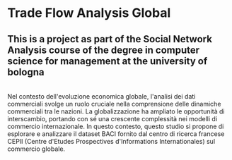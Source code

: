 # Trade Flow Analysis Global
<h2>This is a project as part of the Social Network Analysis course of the degree in computer science for management at the university of bologna</h2>
<br>Nel contesto dell'evoluzione economica globale, l'analisi dei dati commerciali svolge un
ruolo cruciale nella comprensione delle dinamiche commerciali tra le nazioni. La
globalizzazione ha ampliato le opportunità di interscambio, portando con sé una crescente
complessità nei modelli di commercio internazionale. In questo contesto, questo studio si
propone di esplorare e analizzare il dataset BACI fornito dal centro di ricerca francese CEPII
(Centre d'Etudes Prospectives d'Informations Internationales) sul commercio globale.
